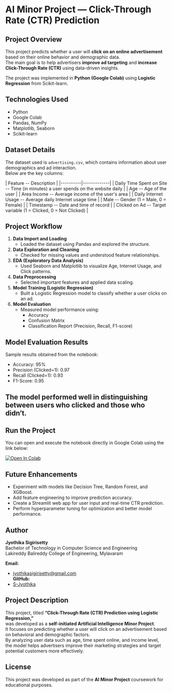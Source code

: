 # AI Minor Project — Click-Through Rate (CTR) Prediction

## Project Overview
This project predicts whether a user will **click on an online advertisement** based on their online behavior and demographic data.  
The main goal is to help advertisers **improve ad targeting** and **increase Click-Through Rate (CTR)** using data-driven insights.

The project was implemented in **Python (Google Colab)** using **Logistic Regression** from Scikit-learn.

## Technologies Used
- Python  
- Google Colab  
- Pandas, NumPy  
- Matplotlib, Seaborn  
- Scikit-learn  

## Dataset Details 
The dataset used is `advertising.csv`, which contains information about user demographics and ad interaction.  
Below are the key columns:

| Feature -- Description |
|----------|-------------|
| Daily Time Spent on Site -- Time (in minutes) a user spends on the website daily |
| Age -- Age of the user |
| Area Income -- Average income of the user's area |
| Daily Internet Usage -- Average daily Internet usage time |
| Male -- Gender (1 = Male, 0 = Female) |
| Timestamp -- Date and time of record |
| Clicked on Ad -- Target variable (1 = Clicked, 0 = Not Clicked) |

## Project Workflow
1. **Data Import and Loading**  
   - Loaded the dataset using Pandas and explored the structure.
2. **Data Exploration and Cleaning**  
   - Checked for missing values and understood feature relationships.
3. **EDA (Exploratory Data Analysis)**  
   - Used Seaborn and Matplotlib to visualize Age, Internet Usage, and Click patterns.
4. **Data Preprocessing**  
   - Selected important features and applied data scaling.
5. **Model Training (Logistic Regression)**  
   - Built a Logistic Regression model to classify whether a user clicks on an ad.
6. **Model Evaluation**  
   - Measured model performance using:
     - Accuracy
     - Confusion Matrix
     - Classification Report (Precision, Recall, F1-score)

## Model Evaluation Results
Sample results obtained from the notebook:
   - Accuracy: 95%
   - Precision (Clicked=1): 0.97
   - Recall (Clicked=1): 0.93
   - F1-Score: 0.95

## The model performed well in distinguishing between users who clicked and those who didn’t.

## Run the Project
You can open and execute the notebook directly in Google Colab using the link below:

[![Open In Colab](https://colab.research.google.com/assets/colab-badge.svg)](https://colab.research.google.com/github/S-Jyothika/AI-Minor-Project/blob/main/CTR.ipynb)

## Future Enhancements
- Experiment with models like Decision Tree, Random Forest, and XGBoost.  
- Add feature engineering to improve prediction accuracy.  
- Create a Streamlit web app for user input and real-time CTR prediction.  
- Perform hyperparameter tuning for optimization and better model performance.

## Author
**Jyothika Sigirisetty**  
Bachelor of Technology in Computer Science and Engineering  
Lakireddy Balireddy College of Engineering, Mylavaram  

**Email:** 
   - jyothikasigirisetty@gmail.com  
**GitHub:**
   - [S-Jyothika](https://github.com/S-Jyothika)  

## Project Description
This project, titled **“Click-Through Rate (CTR) Prediction using Logistic Regression,”**  
was developed as a **self-initiated Artificial Intelligence Minor Project**.  
It focuses on predicting whether a user will click on an advertisement based on behavioral and demographic factors.  
By analyzing user data such as age, time spent online, and income level,  
the model helps advertisers improve their marketing strategies and target potential customers more effectively.

## License
This project was developed as part of the **AI Minor Project** coursework for educational purposes.

